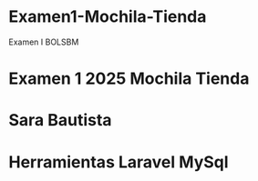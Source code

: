 # Examen1-Mochila-Tienda
Examen I BOLSBM
# Examen 1 2025 Mochila Tienda
# Sara Bautista
# Herramientas Laravel MySql
